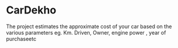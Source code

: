 # CarDekho
The project estimates the approximate cost of your car based on the various parameters eg. Km. Driven, Owner, engine power , year of purchaseetc
